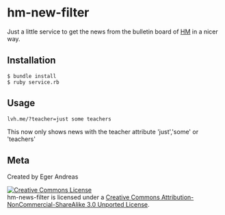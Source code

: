 hm-new-filter
=====

Just a little service to get the news from the bulletin board of [HM](hm.edu/) in a nicer way.

Installation
----

    $ bundle install
    $ ruby service.rb

Usage
---

    lvh.me/?teacher=just some teachers

This now only shows news with the teacher attribute 'just','some' or 'teachers'

Meta
----

Created by Eger Andreas

<a rel="license" href="http://creativecommons.org/licenses/by-nc-sa/3.0/"><img alt="Creative Commons License" style="border-width:0" src="http://i.creativecommons.org/l/by-nc-sa/3.0/88x31.png" /></a><br /><span xmlns:dct="http://purl.org/dc/terms/" property="dct:title">hm-news-filter</span> is licensed under a <a rel="license" href="http://creativecommons.org/licenses/by-nc-sa/3.0/">Creative Commons Attribution-NonCommercial-ShareAlike 3.0 Unported License</a>.
